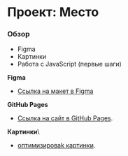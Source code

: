 # Проект: Место

### Обзор

* Figma
* Картинки
* Работа с JavaScript (первые шаги)


**Figma**

* [Ссылка на макет в Figma](https://www.figma.com/file/2cn9N9jSkmxD84oJik7xL7/JavaScript.-Sprint-4?node-id=0%3A1)

**GitHub Pages**

* [Ссылка на сайт в GitHub Pages](https://evgeny-gutz.github.io/mesto/).

**Картинки**\

* [оптимизироваk картинки](https://tinypng.com/).
